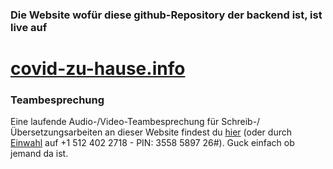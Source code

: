 ### Die Website wofür diese github-Repository der backend ist, ist live auf

# [covid-zu-hause.info](https://www.covid-zu-hause.info)


### Teambesprechung

Eine laufende Audio-/Video-Teambesprechung für Schreib-/Übersetzungsarbeiten an dieser Website findest du [hier](https://meet.jit.si/OngoingTeamMeetingForCovidAtHome) (oder durch [Einwahl](+15124022718) auf +1 512 402 2718 - PIN: 3558 5897 26#). Guck einfach ob jemand da ist.
